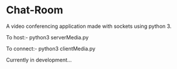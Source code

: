 # Chat-Room
A video conferencing application made with sockets using python 3.

To host:-
python3 serverMedia.py

To connect:-
python3 clientMedia.py

Currently in development...
